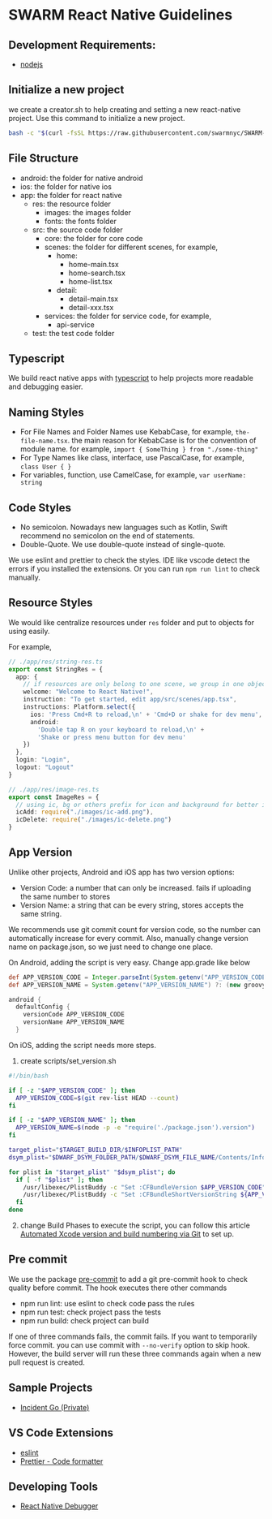 # SWARM React Native Guidelines

## Development Requirements:
- [nodejs](https://nodejs.org/en/download/current/)

## Initialize a new project
we create a creator.sh to help creating and setting a new react-native project. 
Use this command to initialize a new project.
``` bash
bash -c "$(curl -fsSL https://raw.githubusercontent.com/swarmnyc/SWARM-Project-Guidelines/master/react-native/creator.sh)"
```

## File Structure
- android: the folder for native android
- ios: the folder for native ios 
- app: the folder for react native
  - res: the resource folder
    - images: the images folder
    - fonts: the fonts folder
  - src: the source code folder
    - core: the folder for core code
    - scenes: the folder for different scenes, for example,
      - home:
        - home-main.tsx
        - home-search.tsx
        - home-list.tsx
      - detail:
        - detail-main.tsx
        - detail-xxx.tsx
    - services: the folder for service code, for example,
      - api-service
  - test: the test code folder

## Typescript
We build react native apps with [typescript](https://www.typescriptlang.org/index.html) to help projects more readable and debugging easier.

## Naming Styles
- For File Names and Folder Names use KebabCase, for example, `the-file-name.tsx`. the main reason for KebabCase is for the convention of module name. for example, `import { SomeThing } from "./some-thing"`
- For Type Names like class, interface, use PascalCase, for example, `class User { }`
- For variables, function, use CamelCase, for example, `var userName: string`

## Code Styles
- No semicolon. Nowadays new languages such as Kotlin, Swift recommend no semicolon on the end of statements.
- Double-Quote. We use double-quote instead of single-quote. 

We use eslint and prettier to check the styles. IDE like vscode detect the errors if you installed the extensions. Or you can run `npm run lint` to check manually.

## Resource Styles
We would like centralize resources under `res` folder and put to objects for using easily. 

For example,
``` ts
// ./app/res/string-res.ts
export const StringRes = {
  app: {
    // if resources are only belong to one scene, we group in one object
    welcome: "Welcome to React Native!",
    instruction: "To get started, edit app/src/scenes/app.tsx",
    instructions: Platform.select({
      ios: 'Press Cmd+R to reload,\n' + 'Cmd+D or shake for dev menu',
      android:
        'Double tap R on your keyboard to reload,\n' +
        'Shake or press menu button for dev menu'
    })
  },
  login: "Login",
  logout: "Logout"
}

// ./app/res/image-res.ts
export const ImageRes = {
  // using ic, bg or others prefix for icon and background for better identifying
  icAdd: require("./images/ic-add.png"),
  icDelete: require("./images/ic-delete.png")
}
```

## App Version
Unlike other projects, Android and iOS app has two version options:
- Version Code: a number that can only be increased. fails if uploading the same number to stores
- Version Name: a string that can be every string, stores accepts the same string.

We recommends use git commit count for version code, so the number can automatically increase for every commit. Also, manually change version name on package.json, so we just need to change one place.

On Android, adding the script is very easy. Change app.grade like below
``` gradle
def APP_VERSION_CODE = Integer.parseInt(System.getenv("APP_VERSION_CODE") ?: 'git rev-list --count HEAD'.execute().text.trim())
def APP_VERSION_NAME = System.getenv("APP_VERSION_NAME") ?: (new groovy.json.JsonSlurper().parseText(file("../../package.json").text)).version

android {
  defaultConfig {
    versionCode APP_VERSION_CODE
    versionName APP_VERSION_NAME
  }
```

On iOS, adding the script needs more steps.
1. create scripts/set_version.sh
``` sh
#!/bin/bash

if [ -z "$APP_VERSION_CODE" ]; then
  APP_VERSION_CODE=$(git rev-list HEAD --count)
fi

if [ -z "$APP_VERSION_NAME" ]; then
  APP_VERSION_NAME=$(node -p -e "require('./package.json').version")
fi

target_plist="$TARGET_BUILD_DIR/$INFOPLIST_PATH"
dsym_plist="$DWARF_DSYM_FOLDER_PATH/$DWARF_DSYM_FILE_NAME/Contents/Info.plist"

for plist in "$target_plist" "$dsym_plist"; do
  if [ -f "$plist" ]; then
    /usr/libexec/PlistBuddy -c "Set :CFBundleVersion $APP_VERSION_CODE" "$plist"
    /usr/libexec/PlistBuddy -c "Set :CFBundleShortVersionString ${APP_VERSION_CODE#*v}" "$plist"
  fi
done
```
2. change Build Phases to execute the script, you can follow this article [Automated Xcode version and build numbering via Git](https://www.mokacoding.com/blog/automatic-xcode-versioning-with-git/) to set up.

## Pre commit
We use the package [pre-commit](https://github.com/observing/pre-commit) to add a git pre-commit hook to check quality before commit. The hook executes there other commands
- npm run lint: use eslint to check code pass the rules
- npm run test: check project pass the tests
- npm run build: check project can build

If one of three commands fails, the commit fails. If you want to temporarily force commit. you can use commit with `--no-verify` option to skip hook. However, the build server will run these three commands again when a new pull request is created.

## Sample Projects
- [Incident Go (Private)](https://gitlab.com/swarmnyc/incident-code-app)

## VS Code Extensions
- [eslint](https://marketplace.visualstudio.com/items?itemName=dbaeumer.vscode-eslint)
- [Prettier - Code formatter](https://marketplace.visualstudio.com/items?itemName=esbenp.prettier-vscode)

## Developing Tools
- [React Native Debugger](https://github.com/jhen0409/react-native-debugger)